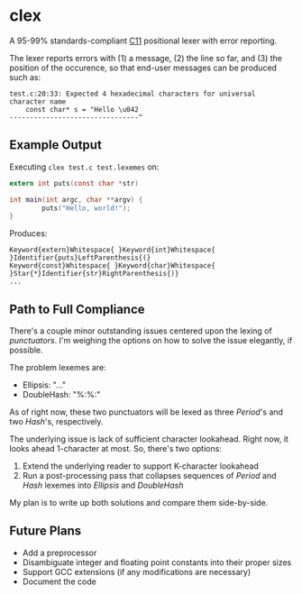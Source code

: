 # clex

A 95-99% standards-compliant 
[C11](http://www.open-std.org/jtc1/sc22/wg14/www/docs/n1570.pdf) positional lexer with 
error reporting.

The lexer reports errors with (1) a message, (2) the line so far, and (3) the position of 
the occurence, so that end-user messages can be produced such as:

```
test.c:20:33: Expected 4 hexadecimal characters for universal character name
    const char* s = "Hello \u042
--------------------------------^
```

## Example Output

Executing `clex test.c test.lexemes` on:

```c
extern int puts(const char *str)

int main(int argc, char **argv) {
        puts("Hello, world!");
}
```

Produces:

```
Keyword{extern}Whitespace{ }Keyword{int}Whitespace{ }Identifier{puts}LeftParenthesis{(}
Keyword{const}Whitespace{ }Keyword{char}Whitespace{ }Star{*}Identifier{str}RightParenthesis{)}
...
```

## Path to Full Compliance

There's a couple minor outstanding issues centered upon the lexing of *punctuators*. I'm weighing the options on how to solve the issue elegantly, if possible.

The problem lexemes are:

* Ellipsis: "..."
* DoubleHash: "%:%:"

As of right now, these two punctuators will be lexed as three *Period*'s and two *Hash*'s, respectively.

The underlying issue is lack of sufficient character lookahead. Right now, it looks ahead 1-character at most. So, there's two options:

1. Extend the underlying reader to support K-character lookahead
2. Run a post-processing pass that collapses sequences of *Period* and *Hash* lexemes into *Ellipsis* and *DoubleHash*

My plan is to write up both solutions and compare them side-by-side.

## Future Plans

- Add a preprocessor
- Disambiguate integer and floating point constants into their proper sizes
- Support GCC extensions (if any modifications are necessary)
- Document the code
